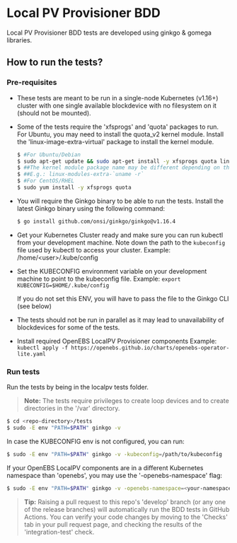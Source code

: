 # Local PV Provisioner BDD

Local PV Provisioner BDD tests are developed using ginkgo & gomega libraries.

## How to run the tests?

### Pre-requisites

- These tests are meant to be run in a single-node Kubernetes (v1.16+)
  cluster with one single available blockdevice with no filesystem on
  it (should not be mounted).

- Some of the tests require the 'xfsprogs' and 'quota' packages to run.
  For Ubuntu, you may need to install the quota_v2 kernel module. Install
  the 'linux-image-extra-virtual' package to install the kernel module.
  ```bash
  $ #For Ubuntu/Debian
  $ sudo apt-get update && sudo apt-get install -y xfsprogs quota linux-image-extra-virtual
  $ ##The kernel module package name may be different depending on the OS image
  $ ##E.g.: linux-modules-extra-`uname -r`
  $ #For CentOS/RHEL
  $ sudo yum install -y xfsprogs quota
  ```

- You will require the Ginkgo binary to be able to run the tests.
  Install the latest Ginkgo binary using the following command:
  ```bash
  $ go install github.com/onsi/ginkgo/ginkgo@v1.16.4
  ```

- Get your Kubernetes Cluster ready and make sure you can run 
  kubectl from your development machine. 
  Note down the path to the `kubeconfig` file used by kubectl 
  to access your cluster.  Example: /home/\<user\>/.kube/config

- Set the KUBECONFIG environment variable on your 
  development machine to point to the kubeconfig file. 
  Example: `export KUBECONFIG=$HOME/.kube/config`

  If you do not set this ENV, you will have to pass the file 
  to the Ginkgo CLI (see below)

- The tests should not be run in parallel as it may lead to
  unavailability of blockdevices for some of the tests.

- Install required OpenEBS LocalPV Provisioner components
  Example: `kubectl apply -f https://openebs.github.io/charts/openebs-operator-lite.yaml`

### Run tests

Run the tests by being in the localpv tests folder. 
>**Note:** The tests require privileges to create loop devices and to create
directories in the '/var' directory.
  
```bash
$ cd <repo-directory>/tests
$ sudo -E env "PATH=$PATH" ginkgo -v
```
In case the KUBECONFIG env is not configured, you can run:
```bash
$ sudo -E env "PATH=$PATH" ginkgo -v -kubeconfig=/path/to/kubeconfig
```

If your OpenEBS LocalPV components are in a different Kubernetes namespace than 'openebs', you may use the '-openebs-namespace' flag:
```bash
$ sudo -E env "PATH=$PATH" ginkgo -v -openebs-namespace=<your-namespace>
```

>**Tip:** Raising a pull request to this repo's 'develop' branch (or any one of the release branches) will automatically run the BDD tests in GitHub Actions. You can verify your code changes by moving to the 'Checks' tab in your pull request page, and checking the results of the 'integration-test' check.
